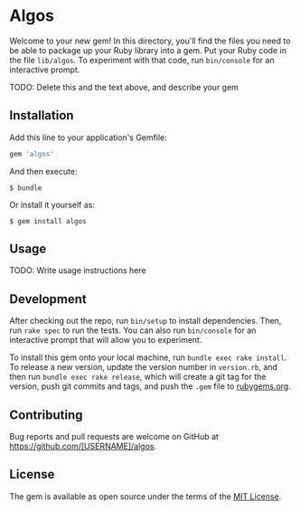 # Algos

Welcome to your new gem! In this directory, you'll find the files you need to be able to package up your Ruby library into a gem. Put your Ruby code in the file `lib/algos`. To experiment with that code, run `bin/console` for an interactive prompt.

TODO: Delete this and the text above, and describe your gem

## Installation

Add this line to your application's Gemfile:

```ruby
gem 'algos'
```

And then execute:

    $ bundle

Or install it yourself as:

    $ gem install algos

## Usage

TODO: Write usage instructions here

## Development

After checking out the repo, run `bin/setup` to install dependencies. Then, run `rake spec` to run the tests. You can also run `bin/console` for an interactive prompt that will allow you to experiment.

To install this gem onto your local machine, run `bundle exec rake install`. To release a new version, update the version number in `version.rb`, and then run `bundle exec rake release`, which will create a git tag for the version, push git commits and tags, and push the `.gem` file to [rubygems.org](https://rubygems.org).

## Contributing

Bug reports and pull requests are welcome on GitHub at https://github.com/[USERNAME]/algos.

## License

The gem is available as open source under the terms of the [MIT License](https://opensource.org/licenses/MIT).

